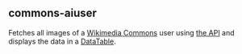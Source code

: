 ## commons-aiuser

Fetches all images of a [Wikimedia Commons](https://commons.wikimedia.org/wiki/Main_Page) user using [the API](https://commons.wikimedia.org/w/api.php?action=help&modules=query%2Ballimages) and displays the data in a [DataTable](https://datatables.net/).

